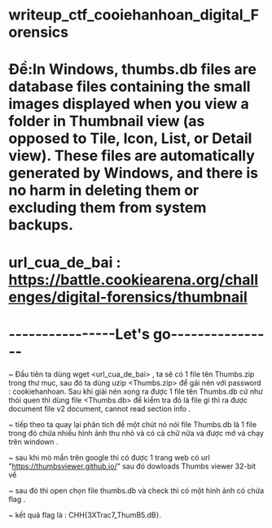 # writeup_ctf_cooiehanhoan_digital_Forensics

# Đề:In Windows, thumbs.db files are database files containing the small images displayed when you view a folder in Thumbnail view (as opposed to Tile, Icon, List, or Detail view). These files are automatically generated by Windows, and there is no harm in deleting them or excluding them from system backups.

# url_cua_de_bai : https://battle.cookiearena.org/challenges/digital-forensics/thumbnail

# ----------------Let's go---------------- 

~ Đầu tiên ta dùng wget <url_cua_de_bai> , ta sẽ có 1 file tên Thumbs.zip trong thư mục, sau đó ta dùng uzip <Thumbs.zip> để gải nén với password : cookiehanhoan. Sau khi giải nén xong ra được 1 file tên Thumbs.db cứ như thói quen thì dùng file <Thumbs.db> để kiểm tra đó là file gì thì ra được  document file v2 document, cannot read section info .

~ tiếp theo ta quay lại phân tích đề một chút nó nói file Thumbs.db là 1 file trong đó chứa nhiều hình ảnh thu nhỏ và có cả chữ nữa và được mở và chạy trên windown .

~ sau khi mò mẩn trên google thì có được 1 trang web có url "https://thumbsviewer.github.io/" sau đó dowloads Thumbs viewer 32-bit về 

~ sau đó thì open chọn file thumbs.db và check thì có một hình ảnh có chứa flag .

~ kết quả flag là : CHH{3XTrac7_ThumB5.dB}.
